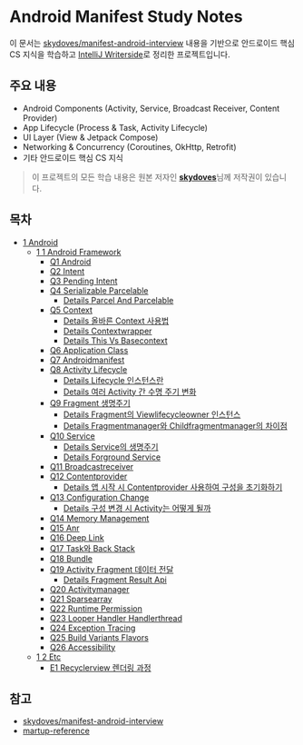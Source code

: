 # Android Manifest Study Notes

이 문서는 [skydoves/manifest-android-interview](https://github.com/skydoves/manifest-android-interview) 내용을 기반으로 안드로이드 핵심 CS 지식을 학습하고 [IntelliJ Writerside](https://www.jetbrains.com/writerside/)로 정리한 프로젝트입니다.

## 주요 내용

-   Android Components (Activity, Service, Broadcast Receiver, Content Provider)
-   App Lifecycle (Process & Task, Activity Lifecycle)
-   UI Layer (View & Jetpack Compose)
-   Networking & Concurrency (Coroutines, OkHttp, Retrofit)
-   기타 안드로이드 핵심 CS 지식

> 이 프로젝트의 모든 학습 내용은 원본 저자인 [**skydoves**](https://github.com/skydoves)님께 저작권이 있습니다.

## 목차
* [1 Android](https://ckgod.github.io/ManifestAndroid/1-android.html)
  * [1 1 Android Framework](https://ckgod.github.io/ManifestAndroid/1-1-android-framework.html)
    * [Q1 Android](https://ckgod.github.io/ManifestAndroid/q1-android.html)
    * [Q2 Intent](https://ckgod.github.io/ManifestAndroid/q2-intent.html)
    * [Q3 Pending Intent](https://ckgod.github.io/ManifestAndroid/q3-pending-intent.html)
    * [Q4 Serializable Parcelable](https://ckgod.github.io/ManifestAndroid/q4-serializable-parcelable.html)
      * [Details Parcel And Parcelable](https://ckgod.github.io/ManifestAndroid/details-parcel-and-parcelable.html)
    * [Q5 Context](https://ckgod.github.io/ManifestAndroid/q5-context.html)
      * [Details 올바른 Context 사용법](https://ckgod.github.io/ManifestAndroid/details-올바른-context-사용법.html)
      * [Details Contextwrapper](https://ckgod.github.io/ManifestAndroid/details-contextwrapper.html)
      * [Details This Vs Basecontext](https://ckgod.github.io/ManifestAndroid/details-this-vs-basecontext.html)
    * [Q6 Application Class](https://ckgod.github.io/ManifestAndroid/q6-application-class.html)
    * [Q7 Androidmanifest](https://ckgod.github.io/ManifestAndroid/q7-androidmanifest.html)
    * [Q8 Activity Lifecycle](https://ckgod.github.io/ManifestAndroid/q8-activity-lifecycle.html)
      * [Details Lifecycle 인스턴스란](https://ckgod.github.io/ManifestAndroid/details-lifecycle-인스턴스란.html)
      * [Details 여러 Activity 간 수명 주기 변화](https://ckgod.github.io/ManifestAndroid/details-여러-activity-간-수명-주기-변화.html)
    * [Q9 Fragment 생명주기](https://ckgod.github.io/ManifestAndroid/q9-fragment-생명주기.html)
      * [Details Fragment의 Viewlifecycleowner 인스턴스](https://ckgod.github.io/ManifestAndroid/details-fragment의-viewlifecycleowner-인스턴스.html)
      * [Details Fragmentmanager와 Childfragmentmanager의 차이점](https://ckgod.github.io/ManifestAndroid/details-fragmentmanager와-childfragmentmanager의-차이점.html)
    * [Q10 Service](https://ckgod.github.io/ManifestAndroid/q10-service.html)
      * [Details Service의 생명주기](https://ckgod.github.io/ManifestAndroid/details-service의-생명주기.html)
      * [Details Forground Service](https://ckgod.github.io/ManifestAndroid/details-forground-service.html)
    * [Q11 Broadcastreceiver](https://ckgod.github.io/ManifestAndroid/q11-broadcastreceiver.html)
    * [Q12 Contentprovider](https://ckgod.github.io/ManifestAndroid/q12-contentprovider.html)
      * [Details 앱 시작 시 Contentprovider 사용하여 구성을 초기화하기](https://ckgod.github.io/ManifestAndroid/details-앱-시작-시-contentprovider-사용하여-구성을-초기화하기.html)
    * [Q13 Configuration Change](https://ckgod.github.io/ManifestAndroid/q13-configuration-change.html)
      * [Details 구성 변경 시 Activity는 어떻게 될까](https://ckgod.github.io/ManifestAndroid/details-구성-변경-시-activity는-어떻게-될까.html)
    * [Q14 Memory Management](https://ckgod.github.io/ManifestAndroid/q14-memory-management.html)
    * [Q15 Anr](https://ckgod.github.io/ManifestAndroid/q15-anr.html)
    * [Q16 Deep Link](https://ckgod.github.io/ManifestAndroid/q16-deep-link.html)
    * [Q17 Task와 Back Stack](https://ckgod.github.io/ManifestAndroid/q17-task와-back-stack.html)
    * [Q18 Bundle](https://ckgod.github.io/ManifestAndroid/q18-bundle.html)
    * [Q19 Activity Fragment 데이터 전달](https://ckgod.github.io/ManifestAndroid/q19-activity-fragment-데이터-전달.html)
      * [Details Fragment Result Api](https://ckgod.github.io/ManifestAndroid/details-fragment-result-api.html)
    * [Q20 Activitymanager](https://ckgod.github.io/ManifestAndroid/q20-activitymanager.html)
    * [Q21 Sparsearray](https://ckgod.github.io/ManifestAndroid/q21-sparsearray.html)
    * [Q22 Runtime Permission](https://ckgod.github.io/ManifestAndroid/q22-runtime-permission.html)
    * [Q23 Looper Handler Handlerthread](https://ckgod.github.io/ManifestAndroid/q23-looper-handler-handlerthread.html)
    * [Q24 Exception Tracing](https://ckgod.github.io/ManifestAndroid/q24-exception-tracing.html)
    * [Q25 Build Variants Flavors](https://ckgod.github.io/ManifestAndroid/q25-build-variants-flavors.html)
    * [Q26 Accessibility](https://ckgod.github.io/ManifestAndroid/q26-accessibility.html)
  * [1 2 Etc](https://ckgod.github.io/ManifestAndroid/1-2-etc.html)
    * [E1 Recyclerview 렌더링 과정](https://ckgod.github.io/ManifestAndroid/e1-recyclerview-렌더링-과정.html)
## 참고
- [skydoves/manifest-android-interview](https://github.com/skydoves/manifest-android-interview)
- [martup-reference](https://www.jetbrains.com/help/writerside/markup-reference.html) 